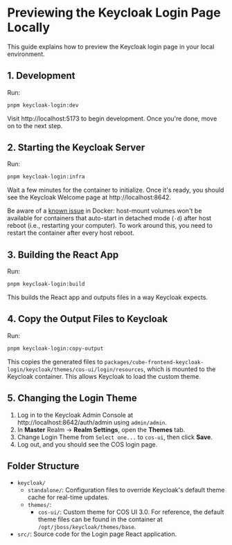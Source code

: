 # Previewing the Keycloak Login Page Locally

This guide explains how to preview the Keycloak login page in your local environment.

## 1. Development

Run:

```sh
pnpm keycloak-login:dev
```

Visit http://localhost:5173 to begin development. Once you're done, move on to the next step.

## 2. Starting the Keycloak Server

Run:

```sh
pnpm keycloak-login:infra
```

Wait a few minutes for the container to initialize. Once it's ready, you should see the Keycloak Welcome page at http://localhost:8642.

Be aware of a [known issue](https://github.com/docker/for-win/issues/584#issuecomment-286792858) in Docker: host-mount volumes won't be available for containers that auto-start in detached mode (`-d`) after host reboot (i.e., restarting your computer). To work around this, you need to restart the container after every host reboot.

## 3. Building the React App

Run:

```sh
pnpm keycloak-login:build
```

This builds the React app and outputs files in a way Keycloak expects.

## 4. Copy the Output Files to Keycloak

Run:

```sh
pnpm keycloak-login:copy-output
```

This copies the generated files to `packages/cube-frontend-keycloak-login/keycloak/themes/cos-ui/login/resources`, which is mounted to the Keycloak container. This allows Keycloak to load the custom theme.

## 5. Changing the Login Theme

1. Log in to the Keycloak Admin Console at http://localhost:8642/auth/admin using `admin/admin`.
2. In **Master** Realm -> **Realm Settings**, open the **Themes** tab.
3. Change Login Theme from `Select one...` to `cos-ui`, then click **Save**.
4. Log out, and you should see the COS login page.

## Folder Structure

- `keycloak/`
  - `standalone/`: Configuration files to override Keycloak's default theme cache for real-time updates.
  - `themes/`:
    - `cos-ui/`: Custom theme for COS UI 3.0. For reference, the default theme files can be found in the container at `/opt/jboss/keycloak/themes/base`.
- `src/`: Source code for the Login page React application.
